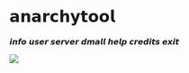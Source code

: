 # 𝗮𝗻𝗮𝗿𝗰𝗵𝘆𝘁𝗼𝗼𝗹

𝙞𝙣𝙛𝙤
𝙪𝙨𝙚𝙧
𝙨𝙚𝙧𝙫𝙚𝙧
𝙙𝙢𝙖𝙡𝙡
𝙝𝙚𝙡𝙥
𝙘𝙧𝙚𝙙𝙞𝙩𝙨
𝙚𝙭𝙞𝙩

![](https://cdn.discordapp.com/attachments/423193702115180544/757160831057395802/unknown.png)

